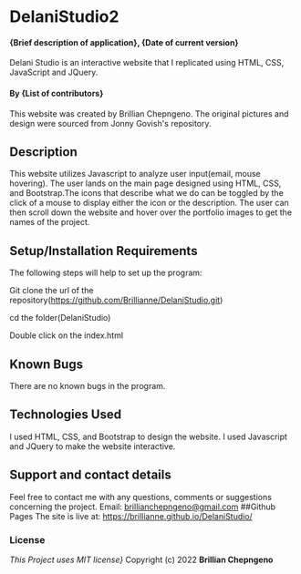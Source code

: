 # DelaniStudio2

#### {Brief description of application}, {Date of current version}
Delani Studio is an interactive website that I replicated using HTML, CSS, JavaScript and JQuery. 
#### By **{List of contributors}**
This website was created by Brillian Chepngeno. The original pictures and design were sourced from Jonny Govish's repository.
## Description
This website utilizes Javascript to analyze user input(email, mouse hovering). The user lands on the main page designed using HTML, CSS, and Bootstrap.The icons that describe what we do can be toggled by the click of a mouse to display either the icon or the description. The user can then scroll down the website and hover over the portfolio images to get the names of the project.
## Setup/Installation Requirements
The following steps will help to set up the program: 

Git clone the url of the repository(https://github.com/Brillianne/DelaniStudio.git)

cd the folder(DelaniStudio)

Double click on the index.html

## Known Bugs
There are no known bugs in the program.

## Technologies Used
I used HTML, CSS, and Bootstrap to design the website. I used Javascript and JQuery to make the website interactive.

## Support and contact details
Feel free to contact me with any questions, comments or suggestions concerning the project. Email: brillianchepngeno@gmail.com
##Github Pages
The site is live at: https://brillianne.github.io/DelaniStudio/
### License
*This Project uses MIT license}*
Copyright (c) 2022 **Brillian Chepngeno**
